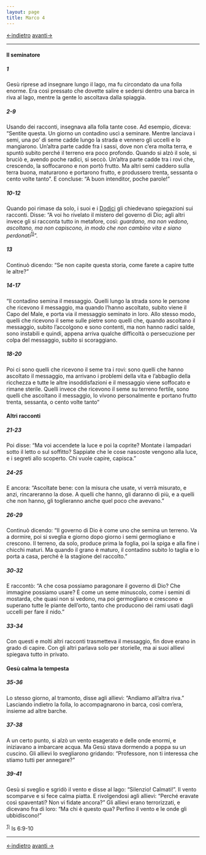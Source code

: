 ```yaml
---
layout: page
title: Marco 4
---
```


[<-indietro](Mc03.html)  [avanti->](Mc05.html)
 
 ------------------------------------------------------------------------
 
 #### Il seminatore

##### 1

Gesù riprese ad insegnare lungo il lago, ma fu circondato da una folla enorme. Era così pressato che dovette salire e sedersi dentro una barca in riva al lago, mentre la gente lo ascoltava dalla spiaggia.

##### 2-9

Usando dei racconti, insegnava alla folla tante cose. Ad esempio, diceva: “Sentite questa. Un giorno un contadino uscì a seminare. Mentre lanciava i semi, una po’ di seme cadde lungo la strada e vennero gli uccelli e lo mangiarono. Un’altra parte cadde fra i sassi, dove non c’era molta terra, e spuntò subito perché il terreno era poco profondo. Quando si alzò il sole, si bruciò e, avendo poche radici, si seccò. Un’altra parte cadde tra i rovi che, crescendo, la soffocarono e non portò frutto. Ma altri semi caddero sulla terra buona, maturarono e portarono frutto, e produssero trenta, sessanta o cento volte tanto”. E concluse: “A buon intenditor, poche parole!”

##### 10-12

Quando poi rimase da solo, i suoi e i <a href="http://www.pachialu.it/doku/doku.php?id=glossario#discepoli" class="wikilink1" title="glossario">Dodici</a> gli chiedevano spiegazioni sui racconti. Disse: “A voi ho rivelato il mistero del governo di Dio; agli altri invece gli si racconta tutto in metafore, così: *guardano, ma non vedono, ascoltano, ma non capiscono, in modo che non cambino vita e siano perdonati*<sup><a href="#fn__1" id="fnt__1" class="fn_top">1)</a></sup>”.

##### 13

Continuò dicendo: “Se non capite questa storia, come farete a capire tutte le altre?”

##### 14-17

“Il contadino semina il messaggio. Quelli lungo la strada sono le persone che ricevono il messaggio, ma quando l’hanno ascoltato, subito viene il Capo del Male, e porta via il messaggio seminato in loro. Allo stesso modo, quelli che ricevono il seme sulle pietre sono quelli che, quando ascoltano il messaggio, subito l’accolgono e sono contenti, ma non hanno radici salde, sono instabili e quindi, appena arriva qualche difficoltà o persecuzione per colpa del messaggio, subito si scoraggiano.

##### 18-20

Poi ci sono quelli che ricevono il seme tra i rovi: sono quelli che hanno ascoltato il messaggio, ma arrivano i problemi della vita e l’abbaglio della ricchezza e tutte le altre insoddisfazioni e il messaggio viene soffocato e rimane sterile. Quelli invece che ricevono il seme su terreno fertile, sono quelli che ascoltano il messaggio, lo vivono personalmente e portano frutto trenta, sessanta, o cento volte tanto“

#### Altri racconti

##### 21-23

Poi disse: “Ma voi accendete la luce e poi la coprite? Montate i lampadari sotto il letto o sul soffitto? Sappiate che le cose nascoste vengono alla luce, e i segreti allo scoperto. Chi vuole capire, capisca.”

##### 24-25

E ancora: “Ascoltate bene: con la misura che usate, vi verrà misurato, e anzi, rincareranno la dose. A quelli che hanno, gli daranno di più, e a quelli che non hanno, gli toglieranno anche quel poco che avevano.”

##### 26-29

Continuò dicendo: “Il governo di Dio è come uno che semina un terreno. Va a dormire, poi si sveglia e giorno dopo giorno i semi germogliano e crescono. Il terreno, da solo, produce prima la foglia, poi la spiga e alla fine i chicchi maturi. Ma quando il grano è maturo, il contadino subito lo taglia e lo porta a casa, perché è la stagione del raccolto.”

##### 30-32

E raccontò: “A che cosa possiamo paragonare il governo di Dio? Che immagine possiamo usare? È come un seme minuscolo, come i semini di mostarda, che quasi non si vedono, ma poi germogliano e crescono e superano tutte le piante dell’orto, tanto che producono dei rami usati dagli uccelli per fare il nido.”

##### 33-34

Con questi e molti altri racconti trasmetteva il messaggio, fin dove erano in grado di capire. Con gli altri parlava solo per storielle, ma ai suoi allievi spiegava tutto in privato.

#### Gesù calma la tempesta

##### 35-36

Lo stesso giorno, al tramonto, disse agli allievi: “Andiamo all’altra riva.” Lasciando indietro la folla, lo accompagnarono in barca, così com’era, insieme ad altre barche.

##### 37-38

A un certo punto, si alzò un vento esagerato e delle onde enormi, e iniziavano a imbarcare acqua. Ma Gesù stava dormendo a poppa su un cuscino. Gli allievi lo svegliarono gridando: “Professore, non ti interessa che stiamo tutti per annegare?”

##### 39-41

Gesù si sveglio e sgridò il vento e disse al lago: “Silenzio! Calmati!”. Il vento scomparve e si fece calma piatta. E rivolgendosi agli allievi: “Perché eravate così spaventati? Non vi fidate ancora?” Gli allievi erano terrorizzati, e dicevano fra di loro: “Ma chi è questo qua? Perfino il vento e le onde gli ubbidiscono!”

<sup><a href="#fnt__1" id="fn__1" class="fn_bot">1)</a></sup> Is 6:9-10


------------------------------------------------------------------------
[<-indietro](Mc03.html) [avanti ->](Mc05.html)
